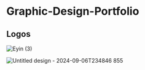 # Graphic-Design-Portfolio

## Logos

![Eyin (3)](https://github.com/user-attachments/assets/88755611-0961-4daa-b360-332fb9cf0c8c)

![Untitled design - 2024-09-06T234846 855](https://github.com/user-attachments/assets/4f73ab67-b2fb-4145-8d67-4dab12f9665c)

